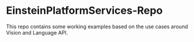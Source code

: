 # EinsteinPlatformServices-Repo
This repo contains some working examples based on the use cases around Vision and Language API.
